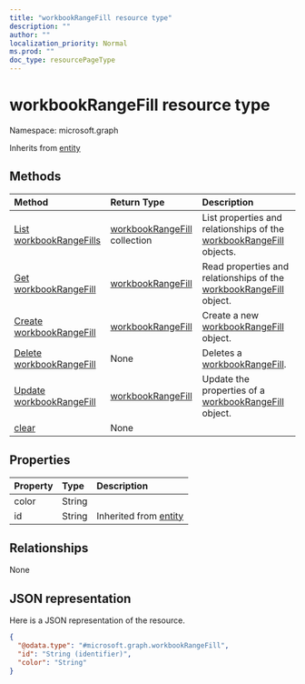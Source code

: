 ```yaml
---
title: "workbookRangeFill resource type"
description: ""
author: ""
localization_priority: Normal
ms.prod: ""
doc_type: resourcePageType
---
```


# workbookRangeFill resource type


Namespace: microsoft.graph




Inherits from [entity](../resources/entity.md)

## Methods
|Method|Return Type|Description|
|:---|:---|:---|
|[List workbookRangeFills](../api/workbookrangefill-list.md)|[workbookRangeFill](../resources/workbookrangefill.md) collection|List properties and relationships of the [workbookRangeFill](../resources/workbookrangefill.md) objects.|
|[Get workbookRangeFill](../api/workbookrangefill-get.md)|[workbookRangeFill](../resources/workbookrangefill.md)|Read properties and relationships of the [workbookRangeFill](../resources/workbookrangefill.md) object.|
|[Create workbookRangeFill](../api/workbookrangefill-create.md)|[workbookRangeFill](../resources/workbookrangefill.md)|Create a new [workbookRangeFill](../resources/workbookrangefill.md) object.|
|[Delete workbookRangeFill](../api/workbookrangefill-delete.md)|None|Deletes a [workbookRangeFill](../resources/workbookrangefill.md).|
|[Update workbookRangeFill](../api/workbookrangefill-update.md)|[workbookRangeFill](../resources/workbookrangefill.md)|Update the properties of a [workbookRangeFill](../resources/workbookrangefill.md) object.|
|[clear](../api/workbookrangefill-clear.md)|None||

## Properties
|Property|Type|Description|
|:---|:---|:---|
|color|String||
|id|String| Inherited from [entity](../resources/entity.md)|

## Relationships
None

## JSON representation
Here is a JSON representation of the resource.
<!-- {
  "blockType": "resource",
  "keyProperty": "id",
  "@odata.type": "microsoft.graph.workbookRangeFill",
  "baseType": "microsoft.graph.entity",
  "openType": false
}
-->
``` json
{
  "@odata.type": "#microsoft.graph.workbookRangeFill",
  "id": "String (identifier)",
  "color": "String"
}
```

